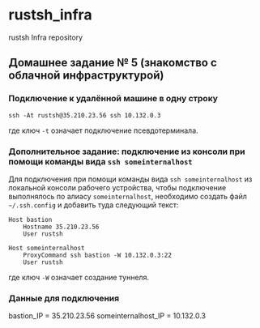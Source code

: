 # rustsh_infra
rustsh Infra repository

## Домашнее задание № 5 (знакомство с облачной инфраструктурой)

### Подключение к удалённой машине в одну строку
```
ssh -At rustsh@35.210.23.56 ssh 10.132.0.3
```
где ключ `-t` означает подключение псевдотерминала.

### Дополнительное задание: подключение из консоли при помощи команды вида `ssh someinternalhost` 
Для подключения при помощи команды вида `ssh someinternalhost` из локальной консоли рабочего устройства, чтобы подключение выполнялось по алиасу `someinternalhost`, необходимо создать файл `~/.ssh.config` и добавить туда следующий текст:
```
Host bastion
	Hostname 35.210.23.56
	User rustsh
	
Host someinternalhost
	ProxyCommand ssh bastion -W 10.132.0.3:22
	User rustsh
```
где ключ `-W` означает создание туннеля.

### Данные для подключения
bastion_IP = 35.210.23.56
someinternalhost_IP = 10.132.0.3
